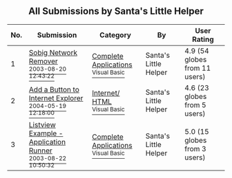 ﻿<div align="center">

## All Submissions by Santa's Little Helper

</div>

No.  | Submission | Category | By   | User Rating
---- | ---------- | -------- | ---- | -----------
1 | [Sobig Network Remover<br /><sup>2003-08-20 12:43:22</sup>](https://github.com/Planet-Source-Code/santa-s-little-helper-sobig-network-remover__1-47906) | [Complete Applications<br /><sup>Visual Basic</sup>](../ByCategory/complete-applications__1-27.md) | Santa's Little Helper | 4.9 (54 globes from 11 users)
2 | [Add a Button to Internet Explorer<br /><sup>2004-05-19 12:18:00</sup>](https://github.com/Planet-Source-Code/santa-s-little-helper-add-a-button-to-internet-explorer__1-53883) | [Internet/ HTML<br /><sup>Visual Basic</sup>](../ByCategory/internet-html__1-34.md) | Santa's Little Helper | 4.6 (23 globes from 5 users)
3 | [Listview Example \- Application Runner<br /><sup>2003-08-22 10:50:32</sup>](https://github.com/Planet-Source-Code/santa-s-little-helper-listview-example-application-runner__1-48579) | [Complete Applications<br /><sup>Visual Basic</sup>](../ByCategory/complete-applications__1-27.md) | Santa's Little Helper | 5.0 (15 globes from 3 users)
